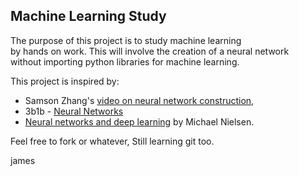 ## Machine Learning Study ##

The purpose of this project is to study machine learning  
by hands on work. This will involve the creation of a neural network  
without importing python libraries for machine learning. 

This project is inspired by:

- Samson Zhang's [video on neural network construction,](https://youtu.be/w8yWXqWQYmU)  
- 3b1b - [Neural Networks](https://www.3blue1brown.com/topics/neural-networks)  
- [Neural networks and deep learning](http://neuralnetworksanddeeplearning.com) by Michael Nielsen.

Feel free to fork or whatever, Still learning git too. 

james